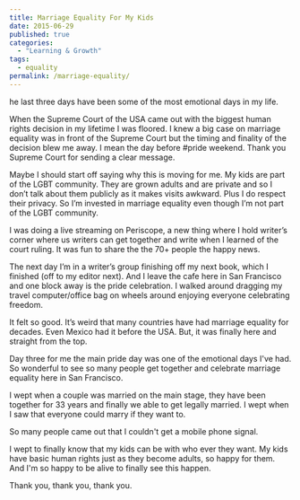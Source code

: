 ```yaml
---
title: Marriage Equality For My Kids
date: 2015-06-29
published: true
categories:
  - "Learning & Growth"
tags:
  - equality
permalink: /marriage-equality/
---
```

he last three days have been some of the most emotional days in my life.

When the Supreme Court of the USA came out with the biggest human rights decision in my lifetime I was floored. I knew a big case on marriage equality was in front of the Supreme Court but the timing and finality of the decision blew me away. I mean the day before #pride weekend. Thank you Supreme Court for sending a clear message.

Maybe I should start off saying why this is moving for me. My kids are part of the LGBT community. They are grown adults and are private and so I don’t talk about them publicly as it makes visits awkward. Plus I do respect their privacy. So I’m invested in marriage equality even though I’m not part of the LGBT community.

I was doing a live streaming on Periscope, a new thing where I hold writer’s corner where us writers can get together and write when I learned of the court ruling. It was fun to share the the 70+ people the happy news.

The next day I’m in a writer’s group finishing off my next book, which I finished (off to my editor next). And I leave the cafe here in San Francisco and one block away is the pride celebration. I walked around dragging my travel computer/office bag on wheels around enjoying everyone celebrating freedom.

It felt so good. It’s weird that many countries have had marriage equality for decades. Even Mexico had it before the USA. But, it was finally here and straight from the top. 

Day three for me the main pride day was one of the emotional days I've had. So wonderful to see so many people get together and celebrate marriage equality here in San Francisco.

I wept when a couple was married on the main stage, they have been together for 33 years and finally we able to get legally married. I wept when I saw that everyone could marry if they want to.

So many people came out that I couldn't get a mobile phone signal.

I wept to finally know that my kids can be with who ever they want. My kids have basic human rights just as they become adults, so happy for them. And I'm so happy to be alive to finally see this happen.

Thank you, thank you, thank you.